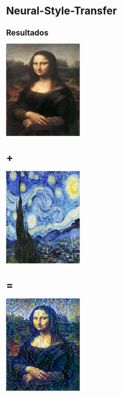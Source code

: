 # Neural-Style-Transfer

## Resultados

<p float="left">
  <img src="https://github.com/WilliamGaggiotti/Neural-Style-Transfer/blob/main/style_images/van_gogh/mona_lisa_noche_estrellada/mona_lisa.jpg" width="200" height="250" /> 
  <h1>+</h1>
  <img src="https://github.com/WilliamGaggiotti/Neural-Style-Transfer/blob/main/style_images/van_gogh/noche_estrellada.jpeg" width="200" height="250" />
  <h1>=</h1>
  <img src="https://github.com/WilliamGaggiotti/Neural-Style-Transfer/blob/main/style_images/van_gogh/mona_lisa_noche_estrellada/generated/william2_van_gogh_at_iteration_3900.png" width="200" height="250" />
</p>
